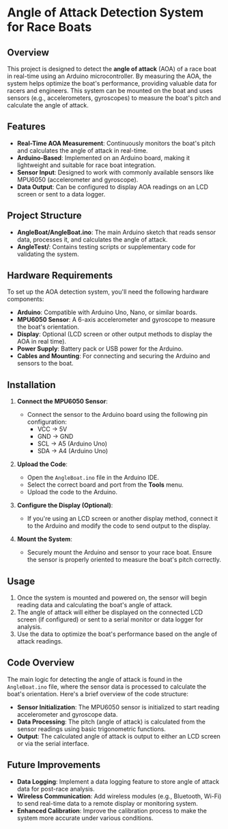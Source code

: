 # Angle of Attack Detection System for Race Boats

## Overview

This project is designed to detect the **angle of attack** (AOA) of a race boat in real-time using an Arduino microcontroller. By measuring the AOA, the system helps optimize the boat's performance, providing valuable data for racers and engineers. This system can be mounted on the boat and uses sensors (e.g., accelerometers, gyroscopes) to measure the boat's pitch and calculate the angle of attack.

## Features

- **Real-Time AOA Measurement**: Continuously monitors the boat's pitch and calculates the angle of attack in real-time.
- **Arduino-Based**: Implemented on an Arduino board, making it lightweight and suitable for race boat integration.
- **Sensor Input**: Designed to work with commonly available sensors like MPU6050 (accelerometer and gyroscope).
- **Data Output**: Can be configured to display AOA readings on an LCD screen or sent to a data logger.

## Project Structure

- **AngleBoat/AngleBoat.ino**: The main Arduino sketch that reads sensor data, processes it, and calculates the angle of attack.
- **AngleTest/**: Contains testing scripts or supplementary code for validating the system.
  
## Hardware Requirements

To set up the AOA detection system, you'll need the following hardware components:
- **Arduino**: Compatible with Arduino Uno, Nano, or similar boards.
- **MPU6050 Sensor**: A 6-axis accelerometer and gyroscope to measure the boat's orientation.
- **Display**: Optional (LCD screen or other output methods to display the AOA in real time).
- **Power Supply**: Battery pack or USB power for the Arduino.
- **Cables and Mounting**: For connecting and securing the Arduino and sensors to the boat.

## Installation

1. **Connect the MPU6050 Sensor**:
   - Connect the sensor to the Arduino board using the following pin configuration:
     - VCC → 5V
     - GND → GND
     - SCL → A5 (Arduino Uno)
     - SDA → A4 (Arduino Uno)
   
2. **Upload the Code**:
   - Open the `AngleBoat.ino` file in the Arduino IDE.
   - Select the correct board and port from the **Tools** menu.
   - Upload the code to the Arduino.

3. **Configure the Display (Optional)**:
   - If you're using an LCD screen or another display method, connect it to the Arduino and modify the code to send output to the display.

4. **Mount the System**:
   - Securely mount the Arduino and sensor to your race boat. Ensure the sensor is properly oriented to measure the boat's pitch correctly.

## Usage

1. Once the system is mounted and powered on, the sensor will begin reading data and calculating the boat's angle of attack.
2. The angle of attack will either be displayed on the connected LCD screen (if configured) or sent to a serial monitor or data logger for analysis.
3. Use the data to optimize the boat's performance based on the angle of attack readings.

## Code Overview

The main logic for detecting the angle of attack is found in the `AngleBoat.ino` file, where the sensor data is processed to calculate the boat's orientation. Here's a brief overview of the code structure:

- **Sensor Initialization**: The MPU6050 sensor is initialized to start reading accelerometer and gyroscope data.
- **Data Processing**: The pitch (angle of attack) is calculated from the sensor readings using basic trigonometric functions.
- **Output**: The calculated angle of attack is output to either an LCD screen or via the serial interface.

## Future Improvements

- **Data Logging**: Implement a data logging feature to store angle of attack data for post-race analysis.
- **Wireless Communication**: Add wireless modules (e.g., Bluetooth, Wi-Fi) to send real-time data to a remote display or monitoring system.
- **Enhanced Calibration**: Improve the calibration process to make the system more accurate under various conditions.
